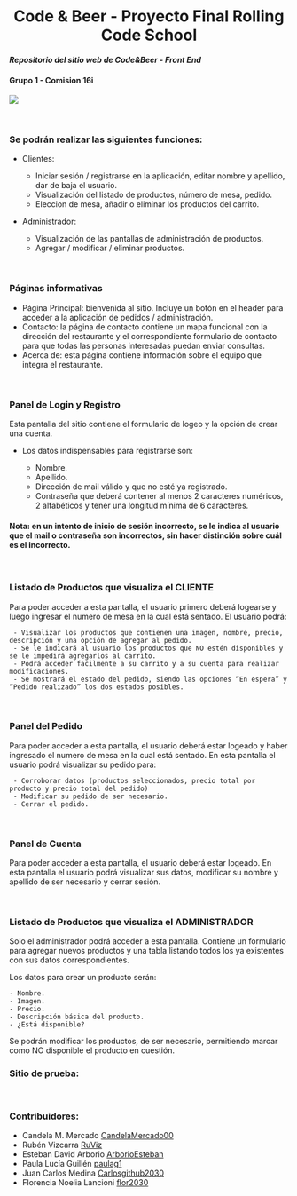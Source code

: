 <h1 style="display:block; text-align:center;">Code & Beer - Proyecto Final Rolling Code School</h1>

***Repositorio del sitio web de Code&Beer - Front End***
#### Grupo 1 - Comision 16i
![](https://live.staticflickr.com/65535/52696635898_5d1c068db0_b.jpg)

<br/>

### Se podrán realizar las siguientes funciones:
- Clientes:
     - Iniciar sesión / registrarse en la aplicación, editar nombre y apellido, dar de baja el usuario.
     - Visualización del listado de productos, número de mesa, pedido.
     - Eleccion de mesa, añadir o eliminar los productos del carrito.
     
- Administrador:
     - Visualización de las pantallas de administración de productos.
     - Agregar / modificar / eliminar productos. 
     
<br/>

### Páginas informativas

- Página Principal: bienvenida al sitio. Incluye un botón en el header para acceder a la 
aplicación de pedidos / administración. 
- Contacto: la página de contacto contiene un mapa funcional con la dirección del 
restaurante y el correspondiente formulario de contacto para que todas las personas 
interesadas puedan enviar consultas.
- Acerca de: esta página contiene información sobre el equipo que integra el restaurante.

<br/>

### Panel de Login y Registro

Esta pantalla del sitio contiene el formulario de logeo y la opción de crear una cuenta.
- Los datos indispensables para registrarse son:

     - Nombre.
     - Apellido.
     - Dirección de mail válido y que no esté ya registrado.
     - Contraseña que deberá contener al menos 2 caracteres numéricos, 2 alfabéticos y tener una longitud mínima de 6 caracteres.
  
#### Nota: en un intento de inicio de sesión incorrecto, se le indica al usuario que el mail o contraseña son incorrectos, sin hacer distinción sobre cuál es el incorrecto.

<br/>

### Listado de Productos que visualiza el CLIENTE

Para poder acceder a esta pantalla, el usuario primero deberá logearse y luego ingresar el numero de mesa en la cual está sentado.
El usuario podrá:

     - Visualizar los productos que contienen una imagen, nombre, precio, descripción y una opción de agregar al pedido.
     - Se le indicará al usuario los productos que NO estén disponibles y se le impedirá agregarlos al carrito.
     - Podrá acceder facilmente a su carrito y a su cuenta para realizar modificaciones.
     - Se mostrará el estado del pedido, siendo las opciones “En espera” y “Pedido realizado” los dos estados posibles. 

<br/>

### Panel del Pedido

Para poder acceder a esta pantalla, el usuario deberá estar logeado y haber ingresado el numero de mesa en la cual está sentado.
En esta pantalla el usuario podrá visualizar su pedido para:

     - Corroborar datos (productos seleccionados, precio total por producto y precio total del pedido)
     - Modificar su pedido de ser necesario.
     - Cerrar el pedido.
<br/>

### Panel de Cuenta

Para poder acceder a esta pantalla, el usuario deberá estar logeado.
En esta pantalla el usuario podrá visualizar sus datos, modificar su nombre y apellido de ser necesario y cerrar sesión.

<br/>

### Listado de Productos que visualiza el ADMINISTRADOR

Solo el administrador podrá acceder a esta pantalla.
Contiene un formulario para agregar nuevos productos y una tabla listando todos los ya existentes con sus datos correspondientes.

Los datos para crear un producto serán:

    - Nombre.
    - Imagen.
    - Precio.
    - Descripción básica del producto.
    - ¿Está disponible?
Se podrán modificar los productos, de ser necesario, permitiendo marcar como NO disponible el producto en cuestión.


### Sitio de prueba:

 <br/>
 
### Contribuidores:

- Candela M. Mercado [CandelaMercado00](https://github.com/CandelaMercado00) 
- Rubén Vizcarra [RuViz](https://github.com/RuViz)
- Esteban David Arborio [ArborioEsteban](https://github.com/ArborioEsteban) 
- Paula Lucía Guillén [paulag1](https://github.com/paulag1/) 
- Juan Carlos Medina [Carlosgithub2030](https://github.com/Carlosgithub2030)
- Florencia Noelia Lancioni [flor2030](https://github.com/flor2030)
